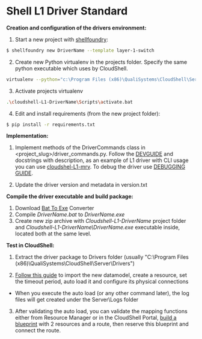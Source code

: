 # Shell L1 Driver Standard

**Creation and configuration of the drivers environment:**

1. Start a new project with [shellfoundry](https://github.com/QualiSystems/shellfoundry):
```bash
$ shellfoundry new DriverName --template layer-1-switch
```
2. Create new Python virtualenv in the projects folder. Specify the same python executable which uses by CloudShell.
```bash
virtualenv --python="c:\Program Files (x86)\QualiSystems\CloudShell\Server\python\2.7.10\python.exe" --always-copy .\cloudshell-L1-DriverName
```
3. Activate projects virtualenv
```bash
.\cloudshell-L1-DriverName\Scripts\activate.bat
```
4. Edit and install requirements (from the new project folder):
```bash
$ pip install -r requirements.txt

```
**Implementation:**

1. Implement methods of the DriverCommands class in <project_slug>/driver_commands.py. Follow the [DEVGUIDE](https://github.com/QualiSystems/shell-L1-standard/blob/dev/DEVGUIDE.md) and docstrings with description, as an example of L1 driver with CLI usage you can use [cloudshel-L1-mrv](https://github.com/QualiSystems/cloudshell-L1-mrv).
To debug the driver use [DEBUGGING GUIDE](https://github.com/QualiSystems/shell-L1-template/blob/run_driver_without_pyinstaller/DEBUGGING.md).

2. Update the driver version and metadata in version.txt


**Compile the driver executable and build package:**
1. Download [Bat To Exe](http://www.f2ko.de/en/b2e.php) Converter
2. Compile *DriverName.bat* to *DriverName.exe*
4. Create new zip archive with *Cloudshell-L1-DriverName* project folder and *Cloudshell-L1-DriverName\DriverName.exe* executable inside, located both at the same level.

**Test in CloudShell:**

1. Extract the driver package to Drivers folder (usually "C:\\Program Files (x86)\\QualiSystems\\CloudShell\\Server\\Drivers")

2. [Follow this guide](http://help.quali.com/Online%20Help/8.1.0.4291/Portal/Content/Admn/Cnct-Ctrl-L1-Swch.htm) to import the new datamodel, create a resource, set the timeout period, auto load it and configure its physical connections

  * When you execute the auto load (or any other command later), the log files will get created under the Server\\Logs folder

3. After validating the auto load, you can validate the mapping functions either from Resource Manager or in the CloudShell Portal, [build a blueprint](http://help.quali.com/Online%20Help/8.1.0.4291/Portal/Content/CSP/LAB-MNG/Rsc-Cnct/Phys-Ntwrk-Crt.htm) with 2 resources and a route, then reserve this blueprint and connect the route.
